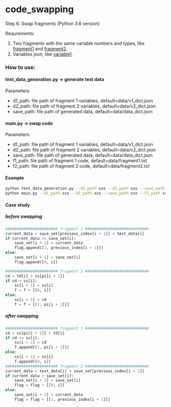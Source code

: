 # code_swapping

Step 6: Swap fragments (Python 3.6 version)

Requrements: 
1. Two fragments with the same variable numbers and types, like [fragment1](https://github.com/wellido/code_swapping/blob/master/data/fragment1.txt) and [fragment2](https://github.com/wellido/code_swapping/blob/master/data/fragment2.txt).
2. Variables json, like [variable1](https://github.com/wellido/code_swapping/blob/master/data/v1_dict.json).

### How to use: 

#### test_data_generation.py -> generate test data

Parameters
* d1_path: file path of fragment 1 variables, default=data/v1_dict.json
* d2_path: file path of fragment 2 variables, default=data/v2_dict.json
* save_path: file path of generated data, default=data/data_dict.json

#### main.py -> swap code

Parameters
* d1_path: file path of fragment 1 variables, default=data/v1_dict.json
* d2_path: file path of fragment 2 variables, default=data/v2_dict.json
* save_path: file path of generated data, default=data/data_dict.json
* f1_path: file path of fragment 1 code, default=data/fragment1.txt
* f2_path: file path of fragment 2 code, default=data/fragment2.txt

#### Example
```bash
python test_data_generation.py --d1_path xxx --d2_path xxx --save_path xxx
python main.py --d1_path xxx --d2_path xxx --save_path xxx --f1_path xxx --f2_path xxx
```

#### Case study

##### before swapping
```python
####################### fragment 1 ############################
current_data = save_set[previous_index[i + 1]] + test_data[i]
if current_data >= save_set[i]:
    save_set[i + 1] = current_data
    flag.append([1, previous_index[i + 1]])
else:
    save_set[i + 1] = save_set[i]
    flag.append([0, i])

####################### fragment 2 ############################
cd = td[i] + ss[pi[i + 1]]
if cd < ss[i]:
    ss[i + 1] = ss[i]
    f = f + [[0, i]]
else:
    ss[i + 1] = cd
    f = f + [[1, pi[i + 1]]]
```
##### after swapping
```python
####################### fragment 1 ############################
cd = ss[pi[i + 1]] + td[i]
if cd >= ss[i]:
    ss[i + 1] = cd
    f.append([1, pi[i + 1]])
else:
    ss[i + 1] = ss[i]
    f.append([0, i])
####################### fragment 2 ############################
current_data = test_data[i] + save_set[previous_index[i + 1]]
if current_data < save_set[i]:
    save_set[i + 1] = save_set[i]
    flag = flag + [[0, i]]
else:
    save_set[i + 1] = current_data
    flag = flag + [[1, previous_index[i + 1]]]
```




